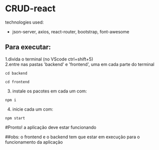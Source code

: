# CRUD-react

technologies used:
- json-server, axios, react-router, bootstrap, font-awesome

## Para executar:

1.divida o terminal (no VScode ctrl+shift+5)
<br>
2.entre nas pastas 'backend' e 'frontend', uma em cada parte do terminal
```
cd backend 
```
```
cd frontend
```
3. instale os pacotes em cada um com:
```
npm i
```
4. inicie cada um com:
```
npm start
```
#Pronto! a aplicação deve estar funcionando

##obs: o frontend e o backend tem que estar em execução para o funcionamento da aplicação
